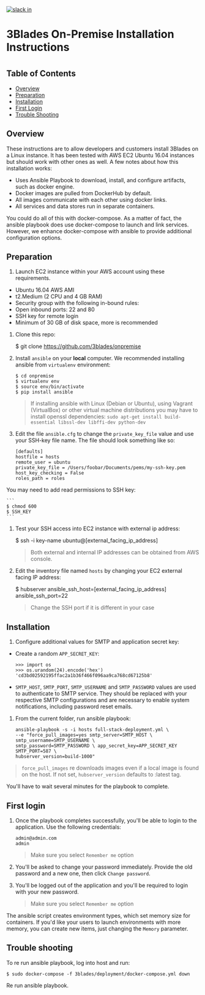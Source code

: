 [![slack in](https://slackin-pypmyuhqds.now.sh/badge.svg)](https://slackin-pypmyuhqds.now.sh/)

# 3Blades On-Premise Installation Instructions
#

## Table of Contents

- [Overview](#overview)
- [Preparation](#preparation)
- [Installation](#installation)
- [First Login](#first-login)
- [Trouble Shooting](#trouble-shooting)

## Overview

These instructions are to allow developers and customers install 3Blades on a Linux instance. It has been tested with AWS EC2 Ubuntu 16.04 instances but should work with other ones as well. A few notes about how this installation works:

- Uses Ansible Playbook to download, install, and configure artifacts, such as docker engine.
- Docker images are pulled from DockerHub by default.
- All images communicate with each other using docker links.
- All services and data stores run in separate containers.

You could do all of this with docker-compose. As a matter of fact, the ansible playbook does use docker-compose to launch and link services. However, we enhance docker-compose with ansible to provide additional configuration options.

## Preparation

1. Launch EC2 instance within your AWS account using these requirements.

- Ubuntu 16.04 AWS AMI
- t2.Medium (2 CPU and 4 GB RAM)
- Security group with the following in-bound rules:
- Open inbound ports: 22 and 80
- SSH key for remote login
- Minimum of 30 GB of disk space, more is recommended

1. Clone this repo:

    $ git clone https://github.com/3blades/onpremise

1. Install `ansible` on your **local** computer. We recommended installing ansible from `virtualenv` environment:

    ```
    $ cd onpremise
    $ virtualenv env
    $ source env/bin/activate
    $ pip install ansible
    ```

    > If installing ansible with Linux (Debian or Ubuntu), using Vagrant (VirtualBox) or other virtual machine distributions you may have to install openssl dependencies: `sudo apt-get install build-essential libssl-dev libffi-dev python-dev`

1. Edit the file `ansible.cfg` to change the `private_key_file` value and use your SSH-key file name. The file should look something like so:

    ```
    [defaults]
    hostfile = hosts
    remote_user = ubuntu
    private_key_file = /Users/foobar/Documents/pems/my-ssh-key.pem
    host_key_checking = False
    roles_path = roles
    ```
You may need to add read permissions to SSH key:

    ```
    $ chmod 600
    $ SSH_KEY
    ```
1. Test your SSH access into EC2 instance with external ip address:

    $ ssh -i key-name ubuntu@[external_facing_ip_address]

    > Both external and internal IP addresses can be obtained from AWS console.

1. Edit the inventory file named `hosts` by changing your EC2 external facing IP address:

    $ hubserver ansible_ssh_host=[external_facing_ip_address] ansible_ssh_port=22

    > Change the SSH port if it is different in your case

## Installation

1. Configure additional values for SMTP and application secret key:

- Create a random `APP_SECRET_KEY`:

    ```   
    >>> import os
    >>> os.urandom(24).encode('hex')
    'cd3bd02592195ffac2a1b36f466f096aa9ca768cd67125b8'
    ```

- `SMTP_HOST`, `SMTP_PORT`, `SMTP_USERNAME` and `SMTP_PASSWORD` values are used to authenticate to SMTP service. They should be replaced with your respective SMTP configurations and are necessary to enable system notifications, including password reset emails.

1. From the current folder, run ansible playbook:

    ```
    ansible-playbook -s -i hosts full-stack-deployment.yml \
    --e "force_pull_images=yes smtp_server=SMTP_HOST \ smtp_username=SMTP_USERNAME \
    smtp_password=SMTP_PASSWORD \ app_secret_key=APP_SECRET_KEY SMTP_PORT=587 \
    hubserver_version=build-1000"
    ```

  > `force_pull_images` re downloads images even if a local image is found on the host. If not set, `hubserver_version` defaults to :latest tag.

You'll have to wait several minutes for the playbook to complete.

## First login

1. Once the playbook completes successfully, you'll be able to login to the application. Use the following credentials:

     ```
     admin@admin.com
     admin
     ```
     > Make sure you select `Remember me` option

1. You'll be asked to change your password immediately. Provide the old password and a new one, then click `Change password`.

1. You'll be logged out of the application and you'll be required to login with your new password.

     > Make sure you select `Remember me` option

The ansible script creates environment types, which set memory size for containers. If you'd like your users to launch environments with more memory, you can create new items, just changing the `Memory` parameter.

## Trouble shooting

To re run ansible playbook, log into host and run:

    $ sudo docker-compose -f 3blades/deployment/docker-compose.yml down

Re run ansible playbook.
